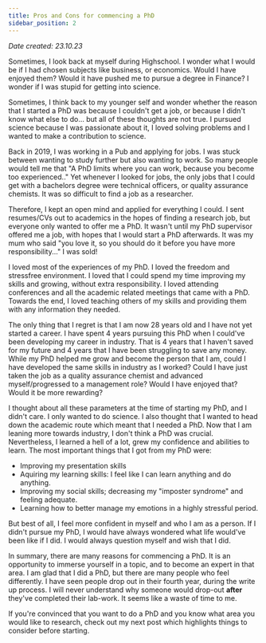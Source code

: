 ```yaml
---
title: Pros and Cons for commencing a PhD
sidebar_position: 2
---
```

*Date created: 23.10.23*

Sometimes, I look back at myself during Highschool. I wonder what I would be if I had chosen subjects like business, or economics. Would I have enjoyed them? Would it have pushed me to pursue a degree in Finance? I wonder if I was stupid for getting into science. 

Sometimes, I think back to my younger self and wonder whether the reason that I started a PhD was because I couldn't get a job, or because I didn't know what else to do... but all of these thoughts are not true. I pursued science because I was passionate about it, I loved solving problems and I wanted to make a contribution to science. 

Back in 2019, I was working in a Pub and applying for jobs. I was stuck between wanting to study further but also wanting to work. So many people would tell me that "A PhD limits where you can work, because you become too experienced.." Yet whenever I looked for jobs, the only jobs that I could get with a bachelors degree were technical officers, or quality assurance chemists. It was so difficult to find a job as a researcher. 

Therefore, I kept an open mind and applied for everything I could. I sent resumes/CVs out to academics in the hopes of finding a research job, but everyone only wanted to offer me a PhD. It wasn't until my PhD supervisor offered me a job, with hopes that I would start a PhD afterwards. It was my mum who said "you love it, so you should do it before you have more responsibility..." I was sold!

I loved most of the experiences of my PhD. I loved the freedom and stressfree environment. I loved that I could spend my time improving my skills and growing, without extra responsibility. I loved attending conferences and all the academic related meetings that came with a PhD. Towards the end, I loved teaching others of my skills and providing them with any information they needed.

The only thing that I regret is that I am now 28 years old and I have not yet started a career. I have spent 4 years pursuing this PhD when I could've been developing my career in industry. That is 4 years that I haven't saved for my future and 4 years that I have been struggling to save any money. While my PhD helped me grow and become the person that I am, could I have developed the same skills in industry as I worked? Could I have just taken the job as a quality assurance chemist and advanced myself/progressed to a management role? Would I have enjoyed that? Would it be more rewarding? 

I thought about all these parameters at the time of starting my PhD, and I didn't care. I only wanted to do science. I also thought that I wanted to head down the academic route which meant that I needed a PhD. Now that I am leaning more towards industry, I don't think a PhD was crucial. Nevertheless, I learned a hell of a lot, grew my confidence and abilities to learn. The most important things that I got from my PhD were: 

- Improving my presentation skills
- Aquiring my learning skills: I feel like I can learn anything and do anything. 
- Improving my social skills; decreasing my "imposter syndrome" and feeling adequate. 
- Learning how to better manage my emotions in a highly stressful period.

But best of all, I feel more confident in myself and who I am as a person. If I didn't pursue my PhD, I would have always wondered what life would've been like if I did. I would always question myself and wish that I did. 

In summary, there are many reasons for commencing a PhD. It is an opportunity to immerse yourself in a topic, and to become an expert in that area. I am glad that I did a PhD, but there are many people who feel differently. I have seen people drop out in their fourth year, during the write up process. I will never understand why someone would drop-out **after** they've completed their lab-work. It seems like a waste of time to me. 

If you're convinced that you want to do a PhD and you know what area you would like to research, check out my next post which highlights things to consider before starting. 
